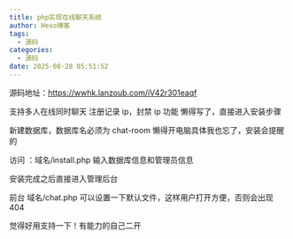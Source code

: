 ```yaml
---
title: php实现在线聊天系统
author: Hexo博客
tags:
  - 源码
categories:
  - 源码
date: 2025-08-28 05:51:52
---
```

源码地址：https://wwhk.lanzoub.com/iV42r301eaqf


支持多人在线同时聊天
注册记录 ip，封禁 ip 功能
懒得写了，直接进入安装步骤

新建数据库，数据库名必须为 chat-room
懒得开电脑具体我也忘了，安装会提醒的

访问 ：域名/install.php
输入数据库信息和管理员信息

安装完成之后直接进入管理后台

前台 域名/chat.php
可以设置一下默认文件，这样用户打开方便，否则会出现 404

觉得好用支持一下！有能力的自己二开
